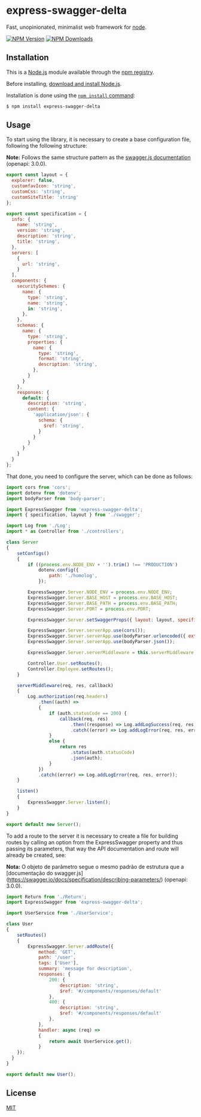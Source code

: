 # express-swagger-delta

Fast, unopinionated, minimalist web framework for [node](http://nodejs.org).

  [![NPM Version][npm-image]][npm-url]
  [![NPM Downloads][downloads-image]][downloads-url]

## Installation

This is a [Node.js](https://nodejs.org/en/) module available through the
[npm registry](https://www.npmjs.com/).

Before installing, [download and install Node.js](https://nodejs.org/en/download/).

Installation is done using the
[`npm install` command](https://docs.npmjs.com/getting-started/installing-npm-packages-locally):

```bash
$ npm install express-swagger-delta
```

## Usage

To start using the library, it is necessary to create a base configuration file, following the following structure:

**Note:** Follows the same structure pattern as the [swagger.js documentation](https://swagger.io/docs/specification/basic-structure/) (openapi: 3.0.0).

```js
export const layout = {
  explorer: false,
  customfavIcon: 'string',
  customCss: 'string',
  customSiteTitle: 'string'
};

export const specification = {
  info: {
    name: 'string',
    version: 'string',
    description: 'string',
    title: 'string',
  },
  servers: [
    {
      url: 'string',
    }
  ],
  components: {
    securitySchemes: {
      name: {
        type: 'string',
        name: 'string',
        in: 'string',
      },
    },
    schemas: {
      name: {
        type: 'string',
        properties: {
          name: {
            type: 'string',
            format: 'string',
            description: 'string',
          },
        }
      }
    },
    responses: {
      default: {
        description: 'string',
        content: {
          'application/json': {
            schema: {
              $ref: 'string',
            }
          }
        }
      }
    }
  }
};
```

That done, you need to configure the server, which can be done as follows:

```js
import cors from 'cors';
import dotenv from 'dotenv';
import bodyParser from 'body-parser';

import ExpressSwagger from 'express-swagger-delta';
import { specification, layout } from './swagger';

import Log from './Log';
import * as Controller from './controllers';

class Server
{
	setConfigs()
	{
		if ((process.env.NODE_ENV + '').trim() !== 'PRODUCTION')
			dotenv.config({
				path: './homolog',
			});

		ExpressSwagger.Server.NODE_ENV = process.env.NODE_ENV;
		ExpressSwagger.Server.BASE_HOST = process.env.BASE_HOST;
		ExpressSwagger.Server.BASE_PATH = process.env.BASE_PATH;
		ExpressSwagger.Server.PORT = process.env.PORT;

		ExpressSwagger.Server.setSwaggerProps({ layout: layout, specification: specification });

		ExpressSwagger.Server.serverApp.use(cors());
		ExpressSwagger.Server.serverApp.use(bodyParser.urlencoded({ extended: true }));
		ExpressSwagger.Server.serverApp.use(bodyParser.json());

		ExpressSwagger.Server.serverMiddleware = this.serverMiddleware;

		Controller.User.setRoutes();
		Controller.Employee.setRoutes();
	}

	serverMiddleware(req, res, callback)
	{
		Log.authorization(req.headers)
			.then((auth) =>
			{
				if (auth.statusCode == 200) {
					callback(req, res)
						.then((response) => Log.addLogSuccess(req, res, response))
						.catch((error) => Log.addLogError(req, res, error));
				}
				else {
					return res
						.status(auth.statusCode)
						.json(auth);
				}
			})
			.catch((error) => Log.addLogError(req, res, error));
	}

	listen()
	{
		ExpressSwagger.Server.listen();
	}
}

export default new Server();
```

To add a route to the server it is necessary to create a file for building routes by calling an option from the ExpressSwagger property and thus passing its parameters, that way the API documentation and route will already be created, see:

**Nota:** O objeto de parâmetro segue o mesmo padrão de estrutura que a [documentação do swagger.js] (https://swagger.io/docs/specification/describing-parameters/) (openapi: 3.0.0).

```js
import Return from './Return';
import ExpressSwagger from 'express-swagger-delta';

import UserService from './UserService';

class User
{
	setRoutes()
	{
		ExpressSwagger.Server.addRoute({
			method: 'GET',
			path: '/user',
			tags: ['User'],
			summary: 'message for description',
			responses: {
				200: {
					description: 'string',
					$ref: '#/components/responses/default'
				},
				400: {
					description: 'string',
					$ref: '#/components/responses/default'
				},
			},
			handler: async (req) =>
			{		
				return await UserService.get();
			}
    });
  }
}

export default new User();
```
## License

  [MIT](LICENSE)

[npm-image]: https://img.shields.io/npm/v/express-swagger-delta.svg
[npm-url]: https://npmjs.org/package/express-swagger-delta
[downloads-image]: https://img.shields.io/npm/dm/express-swagger-delta.svg
[downloads-url]: https://npmjs.org/package/express-swagger-delta
